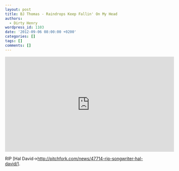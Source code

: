 ```yaml
---
layout: post
title: BJ Thomas - Raindrops Keep Fallin' On My Head
authors:
  - Dirty Henry
wordpress_id: 1103
date: '2012-09-06 08:00:00 +0200'
categories: []
tags: []
comments: []
---
```

<iframe width="560" height="315" src="http://www.youtube.com/embed/VILWkqlQLWk" frameborder="0" allowfullscreen></iframe>

RIP [Hal David->http://pitchfork.com/news/47714-rip-songwriter-hal-david/]. 
